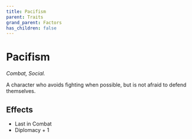 ```yaml
---
title: Pacifism
parent: Traits
grand_parent: Factors
has_children: false
---
```


# Pacifism

*Combat, Social.*

A character who avoids fighting when possible, but is not afraid to defend themselves.

## Effects

* Last in Combat
* Diplomacy + 1
